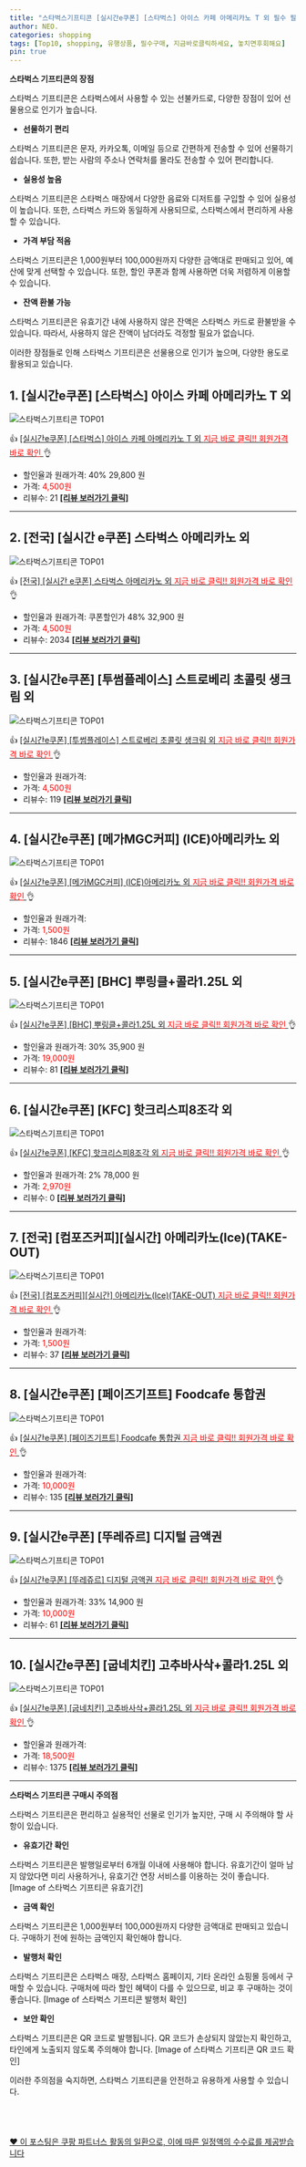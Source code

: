 ```yaml
---
title: "스타벅스기프티콘 [실시간e쿠폰] [스타벅스] 아이스 카페 아메리카노 T 외 필수 필요 추천 제품 비교 최저 가격 비교 장점 구매 후기 구매평"
author: NEO.
categories: shopping
tags: [Top10, shopping, 유행상품, 필수구매, 지금바로클릭하세요, 놓치면후회해요]
pin: true
---
```

**스타벅스 기프티콘의 장점**

스타벅스 기프티콘은 스타벅스에서 사용할 수 있는 선불카드로, 다양한 장점이 있어 선물용으로 인기가 높습니다.

* **선물하기 편리**

스타벅스 기프티콘은 문자, 카카오톡, 이메일 등으로 간편하게 전송할 수 있어 선물하기 쉽습니다. 또한, 받는 사람의 주소나 연락처를 몰라도 전송할 수 있어 편리합니다.

* **실용성 높음**

스타벅스 기프티콘은 스타벅스 매장에서 다양한 음료와 디저트를 구입할 수 있어 실용성이 높습니다. 또한, 스타벅스 카드와 동일하게 사용되므로, 스타벅스에서 편리하게 사용할 수 있습니다.

* **가격 부담 적음**

스타벅스 기프티콘은 1,000원부터 100,000원까지 다양한 금액대로 판매되고 있어, 예산에 맞게 선택할 수 있습니다. 또한, 할인 쿠폰과 함께 사용하면 더욱 저렴하게 이용할 수 있습니다.

* **잔액 환불 가능**

스타벅스 기프티콘은 유효기간 내에 사용하지 않은 잔액은 스타벅스 카드로 환불받을 수 있습니다. 따라서, 사용하지 않은 잔액이 남더라도 걱정할 필요가 없습니다.

이러한 장점들로 인해 스타벅스 기프티콘은 선물용으로 인기가 높으며, 다양한 용도로 활용되고 있습니다.

   

## 1. [실시간e쿠폰] [스타벅스] 아이스 카페 아메리카노 T 외

![스타벅스기프티콘 TOP01](https://thumbnail7.coupangcdn.com/thumbnails/remote/490x490ex/image/travel_reactor/travelSeller/common/A00050106/4571226b-2d09-4dfd-957c-e650f40c657e.jpg)


👍 [[실시간e쿠폰] [스타벅스] 아이스 카페 아메리카노 T 외 <font color=red> 지금 바로 클릭!! 회원가격 바로 확인 </font> ](https://link.coupang.com/re/AFFTDP?lptag=AF3617701&subid=GithubCoopas&pageKey=10000002586146&traceid=V0-153&itemId=None&vendorItemId=None) 👌 


- 할인율과 원래가격: 40%  29,800   원
- 가격: <span style='color:red'>4,500원</span>
- 리뷰수: 21  [**[리뷰 보러가기 클릭]**](https://link.coupang.com/re/AFFTDP?lptag=AF3617701&subid=GithubCoopas&pageKey=10000002586146&traceid=V0-153&itemId=None&vendorItemId=None)

---


   

## 2. [전국] [실시간 e쿠폰] 스타벅스 아메리카노 외

![스타벅스기프티콘 TOP01](https://thumbnail10.coupangcdn.com/thumbnails/remote/490x490ex/image/travel_reactor/travelSeller/common/A00186952/b548ab4e-f7f1-4269-a9de-042761725deb.jpg)


👍 [[전국] [실시간 e쿠폰] 스타벅스 아메리카노 외 <font color=red> 지금 바로 클릭!! 회원가격 바로 확인 </font> ](https://link.coupang.com/re/AFFTDP?lptag=AF3617701&subid=GithubCoopas&pageKey=10000002841903&traceid=V0-153&itemId=None&vendorItemId=None) 👌 


- 할인율과 원래가격: 쿠폰할인가 48%  32,900   원
- 가격: <span style='color:red'>4,500원</span>
- 리뷰수: 2034  [**[리뷰 보러가기 클릭]**](https://link.coupang.com/re/AFFTDP?lptag=AF3617701&subid=GithubCoopas&pageKey=10000002841903&traceid=V0-153&itemId=None&vendorItemId=None)

---


   

## 3. [실시간e쿠폰] [투썸플레이스] 스트로베리 초콜릿 생크림 외

![스타벅스기프티콘 TOP01](https://thumbnail9.coupangcdn.com/thumbnails/remote/490x490ex/image/travel_reactor/travelSeller/common/A00050106/cb84f5c6-6201-40ff-902b-1bffd171574f.jpg)


👍 [[실시간e쿠폰] [투썸플레이스] 스트로베리 초콜릿 생크림 외 <font color=red> 지금 바로 클릭!! 회원가격 바로 확인 </font> ](https://link.coupang.com/re/AFFTDP?lptag=AF3617701&subid=GithubCoopas&pageKey=10000002457364&traceid=V0-153&itemId=None&vendorItemId=None) 👌 


- 할인율과 원래가격: 
- 가격: <span style='color:red'>4,500원</span>
- 리뷰수: 119  [**[리뷰 보러가기 클릭]**](https://link.coupang.com/re/AFFTDP?lptag=AF3617701&subid=GithubCoopas&pageKey=10000002457364&traceid=V0-153&itemId=None&vendorItemId=None)

---


   

## 4. [실시간e쿠폰] [메가MGC커피] (ICE)아메리카노 외

![스타벅스기프티콘 TOP01](https://thumbnail6.coupangcdn.com/thumbnails/remote/490x490ex/image/travel_reactor/travelSeller/common/A00050106/5d3c587a-786d-4773-9495-01bc7e1d0b4c.jpg)


👍 [[실시간e쿠폰] [메가MGC커피] (ICE)아메리카노 외 <font color=red> 지금 바로 클릭!! 회원가격 바로 확인 </font> ](https://link.coupang.com/re/AFFTDP?lptag=AF3617701&subid=GithubCoopas&pageKey=10000001808947&traceid=V0-153&itemId=None&vendorItemId=None) 👌 


- 할인율과 원래가격: 
- 가격: <span style='color:red'>1,500원</span>
- 리뷰수: 1846  [**[리뷰 보러가기 클릭]**](https://link.coupang.com/re/AFFTDP?lptag=AF3617701&subid=GithubCoopas&pageKey=10000001808947&traceid=V0-153&itemId=None&vendorItemId=None)

---


   

## 5. [실시간e쿠폰] [BHC] 뿌링클+콜라1.25L 외

![스타벅스기프티콘 TOP01](https://thumbnail7.coupangcdn.com/thumbnails/remote/490x490ex/image/travel_reactor/travelSeller/common/A00050106/37dee96c-78db-4a7c-96c5-c44fb37edd1d.jpg)


👍 [[실시간e쿠폰] [BHC] 뿌링클+콜라1.25L 외 <font color=red> 지금 바로 클릭!! 회원가격 바로 확인 </font> ](https://link.coupang.com/re/AFFTDP?lptag=AF3617701&subid=GithubCoopas&pageKey=10000002457363&traceid=V0-153&itemId=None&vendorItemId=None) 👌 


- 할인율과 원래가격: 30%  35,900   원
- 가격: <span style='color:red'>19,000원</span>
- 리뷰수: 81  [**[리뷰 보러가기 클릭]**](https://link.coupang.com/re/AFFTDP?lptag=AF3617701&subid=GithubCoopas&pageKey=10000002457363&traceid=V0-153&itemId=None&vendorItemId=None)

---


   

## 6. [실시간e쿠폰] [KFC] 핫크리스피8조각 외

![스타벅스기프티콘 TOP01](https://thumbnail9.coupangcdn.com/thumbnails/remote/490x490ex/image/travel_reactor/travelSeller/common/A00050106/fbc296e5-b6da-403b-8d31-51e847c0fcc4.jpg)


👍 [[실시간e쿠폰] [KFC] 핫크리스피8조각 외 <font color=red> 지금 바로 클릭!! 회원가격 바로 확인 </font> ](https://link.coupang.com/re/AFFTDP?lptag=AF3617701&subid=GithubCoopas&pageKey=10000001808945&traceid=V0-153&itemId=None&vendorItemId=None) 👌 


- 할인율과 원래가격: 2%  78,000   원
- 가격: <span style='color:red'>2,970원</span>
- 리뷰수: 0  [**[리뷰 보러가기 클릭]**](https://link.coupang.com/re/AFFTDP?lptag=AF3617701&subid=GithubCoopas&pageKey=10000001808945&traceid=V0-153&itemId=None&vendorItemId=None)

---


   

## 7. [전국] [컴포즈커피][실시간] 아메리카노(Ice)(TAKE-OUT)

![스타벅스기프티콘 TOP01](https://thumbnail7.coupangcdn.com/thumbnails/remote/490x490ex/image/travel_reactor/travelSeller/common/A00129467/91007a31-0891-4b2a-a60e-59626ab4bcae.jpg)


👍 [[전국] [컴포즈커피][실시간] 아메리카노(Ice)(TAKE-OUT) <font color=red> 지금 바로 클릭!! 회원가격 바로 확인 </font> ](https://link.coupang.com/re/AFFTDP?lptag=AF3617701&subid=GithubCoopas&pageKey=10000000706532&traceid=V0-153&itemId=None&vendorItemId=None) 👌 


- 할인율과 원래가격: 
- 가격: <span style='color:red'>1,500원</span>
- 리뷰수: 37  [**[리뷰 보러가기 클릭]**](https://link.coupang.com/re/AFFTDP?lptag=AF3617701&subid=GithubCoopas&pageKey=10000000706532&traceid=V0-153&itemId=None&vendorItemId=None)

---


   

## 8. [실시간e쿠폰] [페이즈기프트] Foodcafe 통합권

![스타벅스기프티콘 TOP01](https://thumbnail7.coupangcdn.com/thumbnails/remote/490x490ex/image/travel_reactor/travelSeller/common/A00050106/ec9bc06d-81ae-4611-b49e-3e5cd610cf9f.png)


👍 [[실시간e쿠폰] [페이즈기프트] Foodcafe 통합권 <font color=red> 지금 바로 클릭!! 회원가격 바로 확인 </font> ](https://link.coupang.com/re/AFFTDP?lptag=AF3617701&subid=GithubCoopas&pageKey=10000001798815&traceid=V0-153&itemId=None&vendorItemId=None) 👌 


- 할인율과 원래가격: 
- 가격: <span style='color:red'>10,000원</span>
- 리뷰수: 135  [**[리뷰 보러가기 클릭]**](https://link.coupang.com/re/AFFTDP?lptag=AF3617701&subid=GithubCoopas&pageKey=10000001798815&traceid=V0-153&itemId=None&vendorItemId=None)

---


   

## 9. [실시간e쿠폰] [뚜레쥬르] 디지털 금액권

![스타벅스기프티콘 TOP01](https://thumbnail10.coupangcdn.com/thumbnails/remote/490x490ex/image/travel_reactor/travelSeller/common/A00050106/8c83c4da-3272-4e5d-97bb-05734ea4b6e1.jpg)


👍 [[실시간e쿠폰] [뚜레쥬르] 디지털 금액권 <font color=red> 지금 바로 클릭!! 회원가격 바로 확인 </font> ](https://link.coupang.com/re/AFFTDP?lptag=AF3617701&subid=GithubCoopas&pageKey=10000001798792&traceid=V0-153&itemId=None&vendorItemId=None) 👌 


- 할인율과 원래가격: 33%  14,900   원
- 가격: <span style='color:red'>10,000원</span>
- 리뷰수: 61  [**[리뷰 보러가기 클릭]**](https://link.coupang.com/re/AFFTDP?lptag=AF3617701&subid=GithubCoopas&pageKey=10000001798792&traceid=V0-153&itemId=None&vendorItemId=None)

---


   

## 10. [실시간e쿠폰] [굽네치킨] 고추바사삭+콜라1.25L 외

![스타벅스기프티콘 TOP01](https://thumbnail9.coupangcdn.com/thumbnails/remote/490x490ex/image/travel_reactor/travelSeller/common/A00050106/289de4fe-f0f4-4e1c-8b5d-903b3d816cbd.jpg)


👍 [[실시간e쿠폰] [굽네치킨] 고추바사삭+콜라1.25L 외 <font color=red> 지금 바로 클릭!! 회원가격 바로 확인 </font> ](https://link.coupang.com/re/AFFTDP?lptag=AF3617701&subid=GithubCoopas&pageKey=10000001799572&traceid=V0-153&itemId=None&vendorItemId=None) 👌 


- 할인율과 원래가격: 
- 가격: <span style='color:red'>18,500원</span>
- 리뷰수: 1375  [**[리뷰 보러가기 클릭]**](https://link.coupang.com/re/AFFTDP?lptag=AF3617701&subid=GithubCoopas&pageKey=10000001799572&traceid=V0-153&itemId=None&vendorItemId=None)

---
**스타벅스 기프티콘 구매시 주의점**

스타벅스 기프티콘은 편리하고 실용적인 선물로 인기가 높지만, 구매 시 주의해야 할 사항이 있습니다.

* **유효기간 확인**

스타벅스 기프티콘은 발행일로부터 6개월 이내에 사용해야 합니다. 유효기간이 얼마 남지 않았다면 미리 사용하거나, 유효기간 연장 서비스를 이용하는 것이 좋습니다.
[Image of 스타벅스 기프티콘 유효기간]

* **금액 확인**

스타벅스 기프티콘은 1,000원부터 100,000원까지 다양한 금액대로 판매되고 있습니다. 구매하기 전에 원하는 금액인지 확인해야 합니다.

* **발행처 확인**

스타벅스 기프티콘은 스타벅스 매장, 스타벅스 홈페이지, 기타 온라인 쇼핑몰 등에서 구매할 수 있습니다. 구매처에 따라 할인 혜택이 다를 수 있으므로, 비교 후 구매하는 것이 좋습니다.
[Image of 스타벅스 기프티콘 발행처 확인]

* **보안 확인**

스타벅스 기프티콘은 QR 코드로 발행됩니다. QR 코드가 손상되지 않았는지 확인하고, 타인에게 노출되지 않도록 주의해야 합니다.
[Image of 스타벅스 기프티콘 QR 코드 확인]

이러한 주의점을 숙지하면, 스타벅스 기프티콘을 안전하고 유용하게 사용할 수 있습니다.<br><br><br><br><br> [ ❤  이 포스팅은 쿠팡 파트너스 활동의 일환으로, 이에 따른 일정액의 수수료를 제공받습니다](https://link.coupang.com/a/bcEFyh)